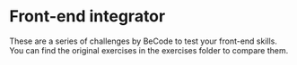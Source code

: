 # Front-end integrator

These are a series of challenges by BeCode to test your front-end skills.
You can find the original exercises in the exercises folder to compare them.
